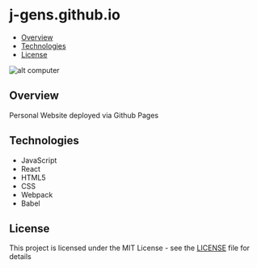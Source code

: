 # j-gens.github.io

* [Overview](https://github.com/j-gens/j-gens.github.io#overview)
* [Technologies](https://github.com/j-gens/j-gens.github.io#technologies)
* [License](https://github.com/j-gens/j-gens.github.io#license)

![alt computer](https://j-gens-portfolio.s3-us-west-1.amazonaws.com/bg-002.jpg)

## Overview

Personal Website deployed via Github Pages

## Technologies

* JavaScript
* React
* HTML5
* CSS
* Webpack
* Babel

## License

This project is licensed under the MIT License - see the [LICENSE](https://github.com/j-gens/j-gens.github.io/blob/master/LICENSE) file for details
